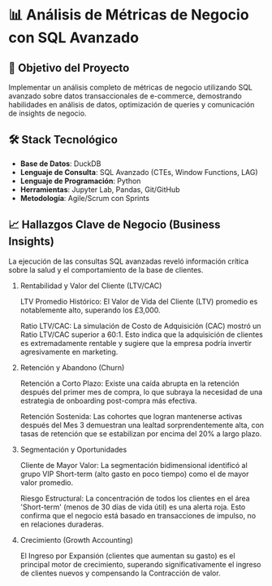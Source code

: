 # 📊 Análisis de Métricas de Negocio con SQL Avanzado

## 🎯 Objetivo del Proyecto
Implementar un análisis completo de métricas de negocio utilizando SQL avanzado sobre datos transaccionales de e-commerce, demostrando habilidades en análisis de datos, optimización de queries y comunicación de insights de negocio.

## 🛠️ Stack Tecnológico
- **Base de Datos**: DuckDB
- **Lenguaje de Consulta**: SQL Avanzado (CTEs, Window Functions, LAG)
- **Lenguaje de Programación**: Python 
- **Herramientas**: Jupyter Lab, Pandas, Git/GitHub
- **Metodología**: Agile/Scrum con Sprints


## 📈 Hallazgos Clave de Negocio (Business Insights)

La ejecución de las consultas SQL avanzadas reveló información crítica sobre la salud y el comportamiento de la base de clientes.

1. Rentabilidad y Valor del Cliente (LTV/CAC)

    LTV Promedio Histórico: El Valor de Vida del Cliente (LTV) promedio es notablemente alto, superando los £3,000.

    Ratio LTV/CAC: La simulación de Costo de Adquisición (CAC) mostró un Ratio LTV/CAC superior a 60:1. Esto indica que la adquisición de clientes es extremadamente rentable y sugiere que la empresa podría invertir agresivamente en marketing.

2. Retención y Abandono (Churn)

    Retención a Corto Plazo: Existe una caída abrupta en la retención después del primer mes de compra, lo que subraya la necesidad de una estrategia de onboarding post-compra más efectiva.

    Retención Sostenida: Las cohortes que logran mantenerse activas después del Mes 3 demuestran una lealtad sorprendentemente alta, con tasas de retención que se estabilizan por encima del 20% a largo plazo.

3. Segmentación y Oportunidades

    Cliente de Mayor Valor: La segmentación bidimensional identificó al grupo VIP Short-term (alto gasto en poco tiempo) como el de mayor valor promedio.

    Riesgo Estructural: La concentración de todos los clientes en el área 'Short-term' (menos de 30 días de vida útil) es una alerta roja. Esto confirma que el negocio está basado en transacciones de impulso, no en relaciones duraderas.

4. Crecimiento (Growth Accounting)

    El Ingreso por Expansión (clientes que aumentan su gasto) es el principal motor de crecimiento, superando significativamente el ingreso de clientes nuevos y compensando la Contracción de valor.
